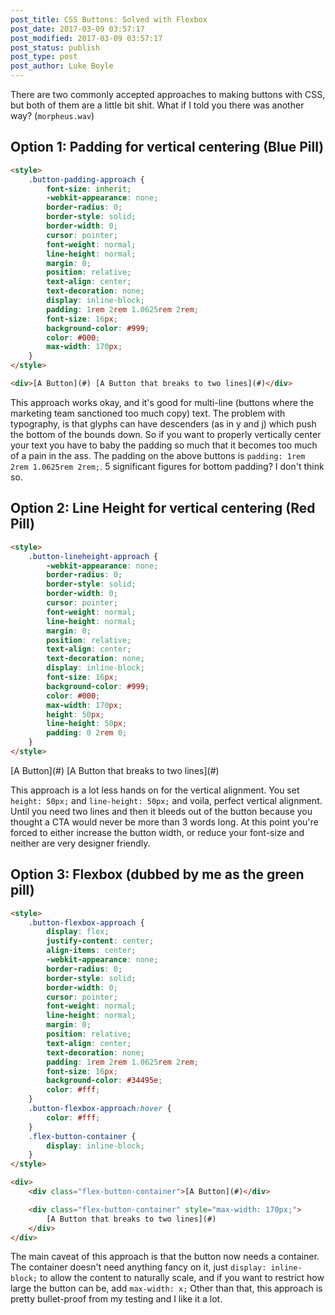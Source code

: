 ```yaml
---
post_title: CSS Buttons: Solved with Flexbox
post_date: 2017-03-09 03:57:17
post_modified: 2017-03-09 03:57:17
post_status: publish
post_type: post
post_author: Luke Boyle
---
```


There are two commonly accepted approaches to making buttons with CSS, but both of them are a little bit shit. What if I told you there was another way? (`morpheus.wav`)

## Option 1: Padding for vertical centering (Blue Pill)

```html
<style>
    .button-padding-approach {
        font-size: inherit;
        -webkit-appearance: none;
        border-radius: 0;
        border-style: solid;
        border-width: 0;
        cursor: pointer;
        font-weight: normal;
        line-height: normal;
        margin: 0;
        position: relative;
        text-align: center;
        text-decoration: none;
        display: inline-block;
        padding: 1rem 2rem 1.0625rem 2rem;
        font-size: 16px;
        background-color: #999;
        color: #000;
        max-width: 170px;
    }
</style>

<div>[A Button](#) [A Button that breaks to two lines](#)</div>
```

This approach works okay, and it's good for multi-line (buttons where the marketing team sanctioned too much copy) text. The problem with typography, is that glyphs can have descenders (as in y and j) which push the bottom of the bounds down. So if you want to properly vertically center your text you have to baby the padding so much that it becomes too much of a pain in the ass. The padding on the above buttons is `padding: 1rem 2rem 1.0625rem 2rem;`. 5 significant figures for bottom padding? I don't think so.

## Option 2: Line Height for vertical centering (Red Pill)

```html
<style>
    .button-lineheight-approach {
        -webkit-appearance: none;
        border-radius: 0;
        border-style: solid;
        border-width: 0;
        cursor: pointer;
        font-weight: normal;
        line-height: normal;
        margin: 0;
        position: relative;
        text-align: center;
        text-decoration: none;
        display: inline-block;
        font-size: 16px;
        background-color: #999;
        color: #000;
        max-width: 170px;
        height: 50px;
        line-height: 50px;
        padding: 0 2rem 0;
    }
</style>
```

<div>[A Button](#) [A Button that breaks to two lines](#)</div>

This approach is a lot less hands on for the vertical alignment. You set `height: 50px;` and `line-height: 50px;` and voila, perfect vertical alignment. Until you need two lines and then it bleeds out of the button because you thought a CTA would never be more than 3 words long. At this point you're forced to either increase the button width, or reduce your font-size and neither are very designer friendly.

## Option 3: Flexbox (dubbed by me as the green pill)

```html
<style>
    .button-flexbox-approach {
        display: flex;
        justify-content: center;
        align-items: center;
        -webkit-appearance: none;
        border-radius: 0;
        border-style: solid;
        border-width: 0;
        cursor: pointer;
        font-weight: normal;
        line-height: normal;
        margin: 0;
        position: relative;
        text-align: center;
        text-decoration: none;
        padding: 1rem 2rem 1.0625rem 2rem;
        font-size: 16px;
        background-color: #34495e;
        color: #fff;
    }
    .button-flexbox-approach:hover {
        color: #fff;
    }
    .flex-button-container {
        display: inline-block;
    }
</style>

<div>
    <div class="flex-button-container">[A Button](#)</div>

    <div class="flex-button-container" style="max-width: 170px;">
        [A Button that breaks to two lines](#)
    </div>
</div>
```

The main caveat of this approach is that the button now needs a container. The container doesn't need anything fancy on it, just `display: inline-block;` to allow the content to naturally scale, and if you want to restrict how large the button can be, add `max-width: x;` Other than that, this approach is pretty bullet-proof from my testing and I like it a lot.

